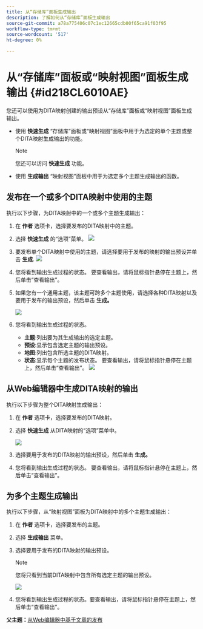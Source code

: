 ```yaml
---
title: 从“存储库”面板生成输出
description: 了解如何从“存储库”面板生成输出
source-git-commit: a78a775406c07c1ec12665cdb00f65ca91f03f95
workflow-type: tm+mt
source-wordcount: '517'
ht-degree: 0%

---
```



# 从“存储库”面板或“映射视图”面板生成输出 {#id218CL6010AE}

您还可以使用为DITA映射创建的输出预设从“存储库”面板或“映射视图”面板生成输出。

- 使用 **快速生成** “存储库”面板或“映射视图”面板中用于为选定的单个主题或整个DITA映射生成输出的功能。

   >[!NOTE]
   >
   > 您还可以访问 **快速生成** 功能。

- 使用 **生成输出** “映射视图”面板中用于为选定多个主题生成输出的函数。

## 发布在一个或多个DITA映射中使用的主题

执行以下步骤，为DITA映射中的一个或多个主题生成输出：

1. 在 **作者** 选项卡，选择要发布的DITA映射中的主题。

1. 选择 **快速生成** 的“选项”菜单。
   ![](images/select-topic-options-menu_cs.png)

1. 要发布单个DITA映射中使用的主题，请选择要用于发布的映射的输出预设并单击 **生成**.
   ![](images/select-preset_cs.png)

1. 您将看到输出生成过程的状态。 要查看输出，请将鼠标指针悬停在主题上，然后单击“查看输出”。

1. 如果您有一个通用主题，该主题可跨多个主题使用，请选择各种DITA映射以及要用于发布的输出预设，然后单击 **生成。**

   ![](images/select-preset-multiple-maps_cs.png)

1. 您将看到输出生成过程的状态。

   - **主题**:列出要为其生成输出的选定主题。
   - **预设**:显示包含选定主题的输出预设。
   - **地图**:列出包含所选主题的DITA映射。
   - **状态**:显示每个主题的发布状态。
要查看输出，请将鼠标指针悬停在主题上，然后单击“查看输出”。
      ![](images/output-multiple-maps_cs.png)


## 从Web编辑器中生成DITA映射的输出

执行以下步骤为整个DITA映射生成输出：

1. 在 **作者** 选项卡，选择要发布的DITA映射。

1. 选择 **快速生成** 从DITA映射的“选项”菜单中。

   ![](images/select-map-options-menu_cs.png)

1. 选择要用于发布的DITA映射的输出预设，然后单击 **生成。**

1. 您将看到输出生成过程的状态。 要查看输出，请将鼠标指针悬停在主题上，然后单击“查看输出”。


## 为多个主题生成输出

执行以下步骤，从“映射视图”面板为DITA映射中的多个主题生成输出：

1. 在 **作者** 选项卡，选择要发布的主题。

1. 选择 **生成输出** 菜单。

1. 选择要用于发布的DITA映射的输出预设。

   >[!NOTE]
   >
   > 您将只看到当前DITA映射中包含所有选定主题的输出预设。

   ![](images/generate-output-multiple-topics_cs.png)

1. 您将看到输出生成过程的状态。要查看输出，请将鼠标指针悬停在主题上，然后单击“查看输出”。


**父主题：**[&#x200B;从Web编辑器中基于文章的发布](web-editor-article-publishing.md)

